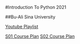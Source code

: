 #Introduction To Python 2021

##Bu-Ali Sina University 

[Youtube Playlist](https://www.youtube.com/watch?v=Y-1rnZslRJw&ab_channel=AmirHosseinBabaeayan)


[S01 Course Plan](https://github.com/AmirHosseinBabaeayan/python/blob/master/CP01_Python1400.pdf)
[S02 Course Plan](https://github.com/AmirHosseinBabaeayan/python/blob/master/CP02_Python1400.pdf)
